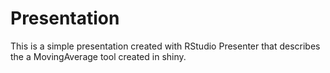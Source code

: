 # Presentation
This is a simple presentation created with RStudio Presenter that describes the a MovingAverage tool created in shiny.
